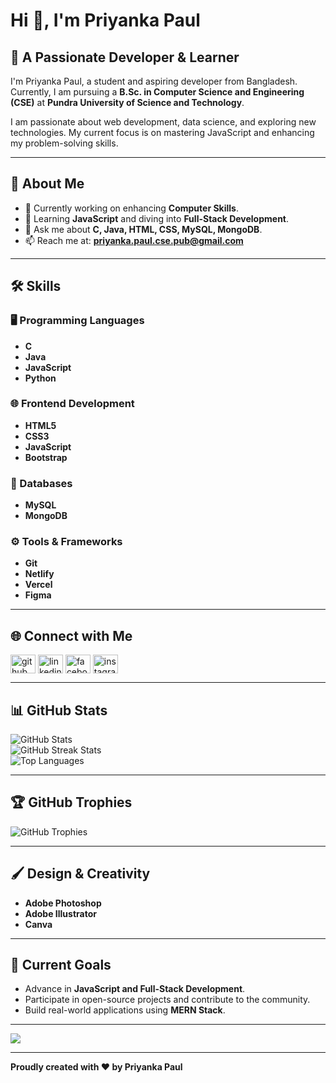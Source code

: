 # Hi 👋, I'm Priyanka Paul  
## 🌟 A Passionate Developer & Learner  
I'm Priyanka Paul, a student and aspiring developer from Bangladesh. Currently, I am pursuing a **B.Sc. in Computer Science and Engineering (CSE)** at **Pundra University of Science and Technology**.  

I am passionate about web development, data science, and exploring new technologies. My current focus is on mastering JavaScript and enhancing my problem-solving skills.

---

## 🌱 **About Me**
- 🔭 Currently working on enhancing **Computer Skills**.  
- 🌱 Learning **JavaScript** and diving into **Full-Stack Development**.  
- 💬 Ask me about **C, Java, HTML, CSS, MySQL, MongoDB**.  
- 📫 Reach me at: **priyanka.paul.cse.pub@gmail.com**

---

## 🛠 **Skills**
### 🖥️ Programming Languages
- **C**  
- **Java**  
- **JavaScript**  
- **Python**  

### 🌐 Frontend Development
- **HTML5**  
- **CSS3**  
- **JavaScript**  
- **Bootstrap**  

### 💾 Databases
- **MySQL**  
- **MongoDB**  

### ⚙️ Tools & Frameworks
- **Git**  
- **Netlify**  
- **Vercel**  
- **Figma**  

---

## 🌐 **Connect with Me**  
<p align="left">
  <a href="https://github.com/priyanka-paul" target="_blank"><img align="center" src="https://raw.githubusercontent.com/rahuldkjain/github-profile-readme-generator/master/src/images/icons/Social/github.svg" alt="github" height="30" width="40" /></a>
  <a href="https://linkedin.com/in/priyanka-paul" target="_blank"><img align="center" src="https://raw.githubusercontent.com/rahuldkjain/github-profile-readme-generator/master/src/images/icons/Social/linked-in-alt.svg" alt="linkedin" height="30" width="40" /></a>
  <a href="https://fb.com/priyanka.paul" target="_blank"><img align="center" src="https://raw.githubusercontent.com/rahuldkjain/github-profile-readme-generator/master/src/images/icons/Social/facebook.svg" alt="facebook" height="30" width="40" /></a>
  <a href="https://www.instagram.com/priyanka.paul" target="_blank"><img align="center" src="https://raw.githubusercontent.com/rahuldkjain/github-profile-readme-generator/master/src/images/icons/Social/instagram.svg" alt="instagram" height="30" width="40" /></a>
</p>

---

## 📊 **GitHub Stats**
<p align="left">
  <img src="https://github-readme-stats.vercel.app/api?username=priyanka-paul&theme=dark&hide_border=false&include_all_commits=true&count_private=true" alt="GitHub Stats" /><br/>
  <img src="https://github-readme-streak-stats.herokuapp.com/?user=priyanka-paul&theme=dark&hide_border=false" alt="GitHub Streak Stats" /><br/>
  <img src="https://github-readme-stats.vercel.app/api/top-langs/?username=priyanka-paul&theme=dark&hide_border=false&include_all_commits=true&layout=compact" alt="Top Languages" />
</p>

---

## 🏆 **GitHub Trophies**
<p align="left">
  <img src="https://github-profile-trophy.vercel.app/?username=priyanka-paul&theme=onedark&no-frame=false&margin-w=4" alt="GitHub Trophies" />
</p>

---

## 🖌️ **Design & Creativity**
- **Adobe Photoshop**  
- **Adobe Illustrator**  
- **Canva**  

---

## 🎯 **Current Goals**
- Advance in **JavaScript and Full-Stack Development**.  
- Participate in open-source projects and contribute to the community.  
- Build real-world applications using **MERN Stack**.  

---

[![](https://visitcount.itsvg.in/api?id=priyanka-paul&icon=5&color=0)](https://visitcount.itsvg.in)

---

**Proudly created with ❤️ by Priyanka Paul**
